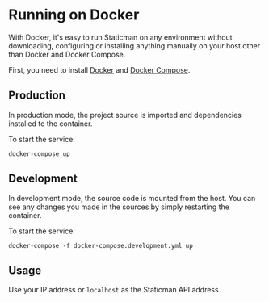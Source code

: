 # Running on Docker

With Docker, it's easy to run Staticman on any environment without downloading, configuring or installing anything manually on your host other than Docker and Docker Compose.

First, you need to install [Docker](https://docs.docker.com/engine/installation/) and [Docker Compose](https://docs.docker.com/compose/install/).

## Production

In production mode, the project source is imported and dependencies installed to the container.

To start the service:

```shell
docker-compose up
```

## Development

In development mode, the source code is mounted from the host. You can see any changes you made in the sources by simply restarting the container.

To start the service:

```shell
docker-compose -f docker-compose.development.yml up
```

## Usage

Use your IP address or `localhost` as the Staticman API address.
